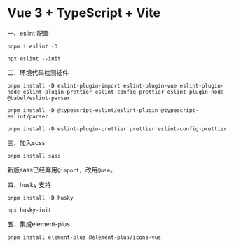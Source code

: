 # Vue 3 + TypeScript + Vite

一、eslint 配置

```
pnpm i eslint -D

npx eslint --init
```

二、环境代码检测插件

```
pnpm install -D eslint-plugin-import eslint-plugin-vue eslint-plugin-node eslint-plugin-prettier eslint-config-prettier eslint-plugin-node @babel/eslint-parser
```

```
pnpm install -D @typescript-eslint/eslint-plugin @typescript-eslint/parser
```

```
pnpm install -D eslint-plugin-prettier prettier eslint-config-prettier
```

三、加入scss

```
pnpm install sass
```

新版sass已经弃用`@import`，改用`@use`。

四、husky 支持

```
pnpm install -D husky

npx husky-init
```

五、集成element-plus

```
pnpm install element-plus @element-plus/icons-vue
```
